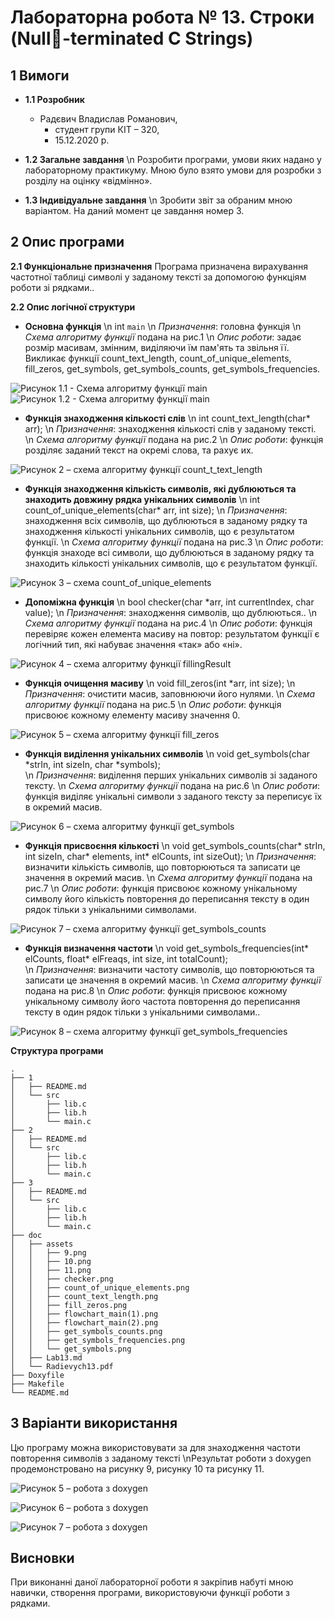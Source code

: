 # Лабораторна робота № 13. Строки (Null-terminated C Strings)
## 1 Вимоги
* **1.1 Розробник**
	* Радєвич Владислав Романович,
        * студент групи КІТ – 320,
        * 15.12.2020 р.

* **1.2 Загальне завдання** 
\n Розробити програми, умови яких надано у лабораторному практикуму.  Мною було взято умови для розробки з розділу на оцінку «відмінно».

* **1.3 Індивідуальне завдання** 
\n Зробити звіт за обраним мною варіантом. На даний момент це завдання номер 3. 

## 2 Опис програми
**2.1 Функціональне призначення** 
    Програма призначена вирахування частотної таблиці символі у 
заданому тексті за допомогою функціям роботи зі рядками..

**2.2 Опис логічної структури**

*   **Основна функція** 
   \n int `main`
   	\n *Призначення*: головна функція
   	\n *Схема алгоритму функції* подана на рис.1
   	\n *Опис роботи*: задає розмір масивам, змінним, виділяючи їм 
       пам'ять та звільня її. Викликає функції count_text_length, 
       count_of_unique_elements, fill_zeros, get_symbols, get_symbols_counts, 
       get_symbols_frequencies.

![Рисунок 1.1 - Схема алгоритму функції main](assets/flowchart_main(1).png)
![Рисунок 1.2 - Схема алгоритму функції main](assets/flowchart_main(2).png)


*   **Функція знаходження кількості слів**
    \n int count_text_length(char* arr);
    	\n *Призначення*: знаходження кількості слів у заданому тексті.
    	\n *Схема алгоритму функції* подана на рис.2
    	\n *Опис роботи*: функція розділяє заданий текст на окремі слова, та 
        рахує их.

![Рисунок 2 – схема алгоритму функції count_t_text_length](assets/count_t_text_length.png)
     
*    **Функція знаходження кількість символів, які дублюються та 
знаходить довжину рядка унікальних символів**
     \n int count_of_unique_elements(char* arr, int size);
     	\n *Призначення*: знаходження всіх символів, що дублюються в 
         заданому рядку та знаходження кількості унікальних символів, що є 
         результатом функції.
    	\n *Схема алгоритму функції* подана на рис.3
    	\n *Опис роботи*: функція знаходе всі символи, що дублюються в 
        заданому рядку та знаходить кількості унікальних символів, що є 
        результатом функції.
    	
![Рисунок 3 – схема count_of_unique_elements](assets/count_of_unique_elements.png)
    	
*    **Допоміжна функція**
     \n bool checker(char *arr, int currentIndex, char value);
     	\n *Призначення*: знаходження символів, що дублюються..
    	\n *Схема алгоритму функції* подана на рис.4
    	\n *Опис роботи*: функція перевіряє кожен елемента масиву на 
        повтор: результатом функції є логічний тип, які набуває значення «так» 
        або «ні».
    	
![Рисунок 4 – схема алгоритму функції fillingResult](assets/checker.png)

*    **Функція очищення масиву**
     \n void fill_zeros(int *arr, int size);
         \n *Призначення*: очистити масив, заповнюючи його нулями.
        \n *Схема алгоритму функції* подана на рис.5
        \n *Опис роботи*: функція присвоює кожному елементу масиву значення 0.
        
![Рисунок 5 – схема алгоритму функції fill_zeros](assets/fill_zeros.png)

*    **Функція виділення унікальних символів**
     \n void get_symbols(char *strIn, int sizeIn, char *symbols);  
         \n *Призначення*: виділення перших унікальних символів зі заданого тексту.
        \n *Схема алгоритму функції* подана на рис.6
        \n *Опис роботи*: функція виділяє унікальні символи з заданого тексту за переписує їх в окремий масив.
        
![Рисунок 6 – схема алгоритму функції get_symbols](assets/get_symbols.png)

*    **Функція присвоєння кількості**
     \n void get_symbols_counts(char* strIn, int sizeIn, char* elements, int* elCounts, int sizeOut);
         \n *Призначення*: визначити кількість символів, що повторюються та записати це значення в окремий масив.
        \n *Схема алгоритму функції* подана на рис.7
        \n *Опис роботи*: функція присвоює кожному унікальному символу його кількість повторення до переписання тексту в один рядок тільки з унікальними символами.
        
![Рисунок 7 – схема алгоритму функції get_symbols_counts](assets/get_symbols_counts.png)

*    **Функція визначення частоти**
     \n void get_symbols_frequencies(int* elCounts, float* elFreaqs, int size, int totalCount);  
         \n *Призначення*: визначити частоту символів, що повторюються та записати це значення в окремий масив.
        \n *Схема алгоритму функції* подана на рис.8
        \n *Опис роботи*: функція присвоює кожному унікальному символу його частота повторення до переписання тексту в один рядок тільки з унікальними символами..
        
![Рисунок 8 – схема алгоритму функції get_symbols_frequencies](assets/get_symbols_frequencies.png)

**Структура програми**
```
.
├── 1
│   ├── README.md
│   └── src
│       ├── lib.c
│       ├── lib.h
│       └── main.c
├── 2
│   ├── README.md
│   └── src
│       ├── lib.c
│       ├── lib.h
│       └── main.c
├── 3
│   ├── README.md
│   └── src
│       ├── lib.c
│       ├── lib.h
│       └── main.c
├── doc
│   ├── assets
│   │   ├── 9.png
│   │   ├── 10.png
│   │   ├── 11.png
│   │   ├── checker.png
│   │   ├── count_of_unique_elements.png
│   │   ├── count_text_length.png
│   │   ├── fill_zeros.png
│   │   ├── flowchart_main(1).png
│   │   ├── flowchart_main(2).png
│   │   ├── get_symbols_counts.png
│   │   ├── get_symbols_frequencies.png
│   │   └── get_symbols.png
│   ├── Lab13.md
│   └── Radievych13.pdf
├── Doxyfile
├── Makefile
└── README.md

```

## 3 Варіанти використання
Цю програму можна використовувати за для знаходження частоти повторення символів з заданому тексті 
	\nРезультат роботи з doxygen продемонстровано на рисунку 9, рисунку 10 та рисунку 11. 

![Рисунок 5 – робота з doxygen](assets/9.png)

![Рисунок 6 – робота з doxygen](assets/10.png)

![Рисунок 7 – робота з doxygen](assets/11.png)


## Висновки
При виконанні даної лабораторної роботи я закріпив набуті мною навички, створення програми, використовуючи функції роботи з рядками.
